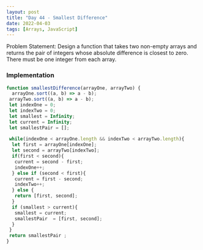 ```yaml
---
layout: post
title: "Day 44 - Smallest Difference"
date: 2022-04-03
tags: [Arrays, JavaScript]
---
```

Problem Statement: Design a function that takes two non-empty arrays and returns the pair of integers whose absolute difference is closest to zero. There must be one integer from each array.

### Implementation

```js
function smallestDifference(arrayOne, arrayTwo) {
  arrayOne.sort((a, b) => a - b);
 arrayTwo.sort((a, b) => a - b);
 let indexOne = 0;
 let indexTwo = 0;
 let smallest = Infinity;
 let current = Infinity;
 let smallestPair = [];
 
 while(indexOne < arrayOne.length && indexTwo < arrayTwo.length){
  let first = arrayOne[indexOne];
  let second = arrayTwo[indexTwo];
  if(first < second){
   current = second - first;
   indexOne++;
  } else if (second < first){
   current = first - second;
   indexTwo++;
  } else {
   return [first, second];
  }
  if (smallest > current){
   smallest = current;
   smallestPair  = [first, second];
  }
 }
 return smallestPair ;
}

```
